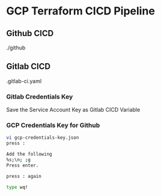 # GCP Terraform CICD Pipeline

## Github CICD
./github

## Gitlab CICD
.gitlab-ci.yaml

### Gitlab Credentials Key
Save the Service Account Key as Gitlab CICD Variable

### GCP Credentials Key for Github
```bash
vi gcp-credentials-key.json
press :

Add the following 
%s;\n; ;g
Press enter.

press : again

type wq!
```